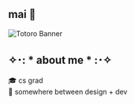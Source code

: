 ## mai 🌱
![Totoro Banner](https://i.ibb.co/xQNQ7mF/Totoro-Grass.png)

## ✧･: * about me * :･✧
🎓 cs grad  
🌷 somewhere between design + dev 
